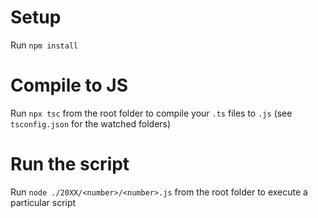 # Setup

Run `npm install`

# Compile to JS

Run `npx tsc` from the root folder to compile your `.ts` files to `.js` (see `tsconfig.json` for the watched folders)

# Run the script

Run `node ./20XX/<number>/<number>.js` from the root folder to execute a particular script
